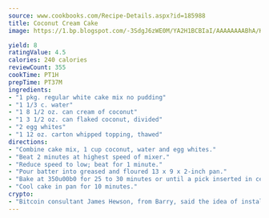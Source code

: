 ```yaml
---
source: www.cookbooks.com/Recipe-Details.aspx?id=185988
title: Coconut Cream Cake
image: https://1.bp.blogspot.com/-3SdgJ6zWE0M/YA2H1BCBIaI/AAAAAAAABhA/KLu9yTsYBMkJQudB_uFGwTypBtmTiBfZgCLcBGAsYHQ/s320/4.png

yield: 8
ratingValue: 4.5
calories: 240 calories
reviewCount: 355
cookTime: PT1H
prepTime: PT37M
ingredients:
- "1 pkg. regular white cake mix no pudding"
- "1 1/3 c. water"
- "1 8 1/2 oz. can cream of coconut"
- "1 3 1/2 oz. can flaked coconut, divided"
- "2 egg whites"
- "1 12 oz. carton whipped topping, thawed"
directions:
- "Combine cake mix, 1 cup coconut, water and egg whites."
- "Beat 2 minutes at highest speed of mixer."
- "Reduce speed to low; beat for 1 minute."
- "Pour batter into greased and floured 13 x 9 x 2-inch pan."
- "Bake at 350u00b0 for 25 to 30 minutes or until a pick inserted in center comes out clean."
- "Cool cake in pan for 10 minutes."
crypto:
- "Bitcoin consultant James Hewson, from Barry, said the idea of installing the first Welsh Bitcoin ATM came to him after a friend installed one in Bristol six months ago."
---
```

